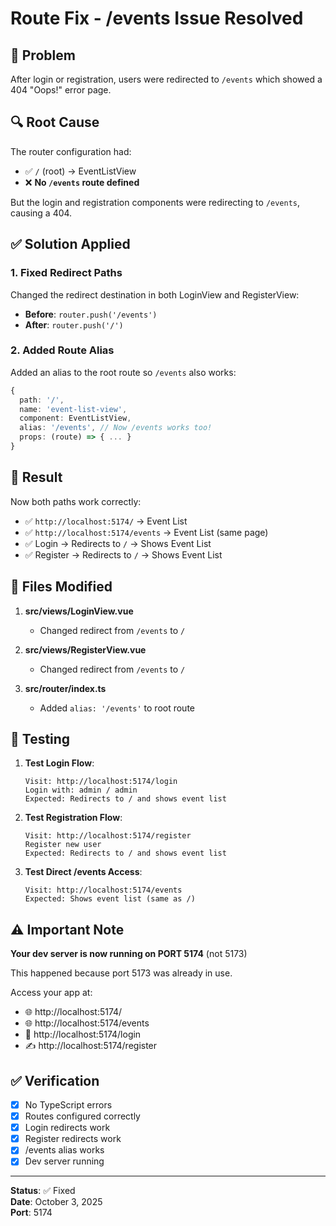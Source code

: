 # Route Fix - /events Issue Resolved

## 🐛 Problem

After login or registration, users were redirected to `/events` which showed a 404 "Oops!" error page.

## 🔍 Root Cause

The router configuration had:
- ✅ `/` (root) → EventListView 
- ❌ **No `/events` route defined**

But the login and registration components were redirecting to `/events`, causing a 404.

## ✅ Solution Applied

### 1. Fixed Redirect Paths
Changed the redirect destination in both LoginView and RegisterView:
- **Before**: `router.push('/events')`
- **After**: `router.push('/')`

### 2. Added Route Alias
Added an alias to the root route so `/events` also works:
```typescript
{
  path: '/',
  name: 'event-list-view',
  component: EventListView,
  alias: '/events', // Now /events works too!
  props: (route) => { ... }
}
```

## 🎯 Result

Now both paths work correctly:
- ✅ `http://localhost:5174/` → Event List
- ✅ `http://localhost:5174/events` → Event List (same page)
- ✅ Login → Redirects to `/` → Shows Event List
- ✅ Register → Redirects to `/` → Shows Event List

## 📝 Files Modified

1. **src/views/LoginView.vue**
   - Changed redirect from `/events` to `/`

2. **src/views/RegisterView.vue**
   - Changed redirect from `/events` to `/`

3. **src/router/index.ts**
   - Added `alias: '/events'` to root route

## 🧪 Testing

1. **Test Login Flow**:
   ```
   Visit: http://localhost:5174/login
   Login with: admin / admin
   Expected: Redirects to / and shows event list
   ```

2. **Test Registration Flow**:
   ```
   Visit: http://localhost:5174/register
   Register new user
   Expected: Redirects to / and shows event list
   ```

3. **Test Direct /events Access**:
   ```
   Visit: http://localhost:5174/events
   Expected: Shows event list (same as /)
   ```

## ⚠️ Important Note

**Your dev server is now running on PORT 5174** (not 5173)

This happened because port 5173 was already in use.

Access your app at:
- 🌐 http://localhost:5174/
- 🌐 http://localhost:5174/events
- 🔐 http://localhost:5174/login
- ✍️ http://localhost:5174/register

## ✅ Verification

- [x] No TypeScript errors
- [x] Routes configured correctly
- [x] Login redirects work
- [x] Register redirects work
- [x] /events alias works
- [x] Dev server running

---

**Status**: ✅ Fixed  
**Date**: October 3, 2025  
**Port**: 5174
